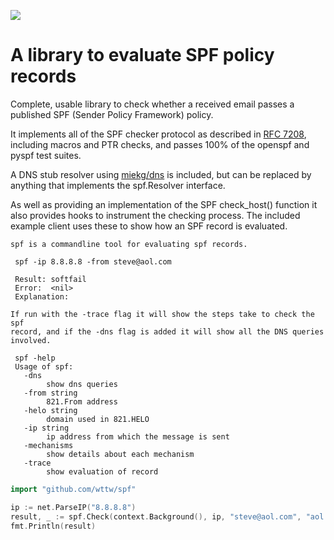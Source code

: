 [![](https://godoc.org/github.com/wttw/spf?status.svg)](https://godoc.org/github.com/wttw/spf)

# A library to evaluate SPF policy records

Complete, usable library to check whether a received email passes a
published SPF (Sender Policy Framework) policy.

It implements all of the SPF checker protocol as described in
[RFC 7208](https://tools.wordtothewise.com/rfc7208), including macros and 
PTR checks, and passes 100% of the openspf and pyspf test suites.

A DNS stub resolver using [miekg/dns](https://github.com/miekg/dns) is
included, but can be replaced by anything that implements the
spf.Resolver interface.

As well as providing an implementation of the SPF check_host() function it
also provides hooks to instrument the checking process. The included example
client uses these to show how an SPF record is evaluated.

```shell
spf is a commandline tool for evaluating spf records.

 spf -ip 8.8.8.8 -from steve@aol.com

 Result: softfail
 Error:  <nil>
 Explanation:

If run with the -trace flag it will show the steps take to check the spf
record, and if the -dns flag is added it will show all the DNS queries
involved.

 spf -help
 Usage of spf:
   -dns
     	show dns queries
   -from string
     	821.From address
   -helo string
     	domain used in 821.HELO
   -ip string
     	ip address from which the message is sent
   -mechanisms
    	show details about each mechanism
   -trace
     	show evaluation of record
```

```go
import "github.com/wttw/spf"

ip := net.ParseIP("8.8.8.8")
result, _ := spf.Check(context.Background(), ip, "steve@aol.com", "aol.com")
fmt.Println(result)
```
